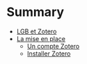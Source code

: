 # Summary

* [LGB et Zotero](01-lgrb-et-zotero.md)
* [La mise en place](02-mise-en-place/README.md)
   * [Un compte Zotero](02-mise-en-place/01-compte-zotero.md)
   * [Installer Zotero](02-mise-en-place/02-installer.md)

